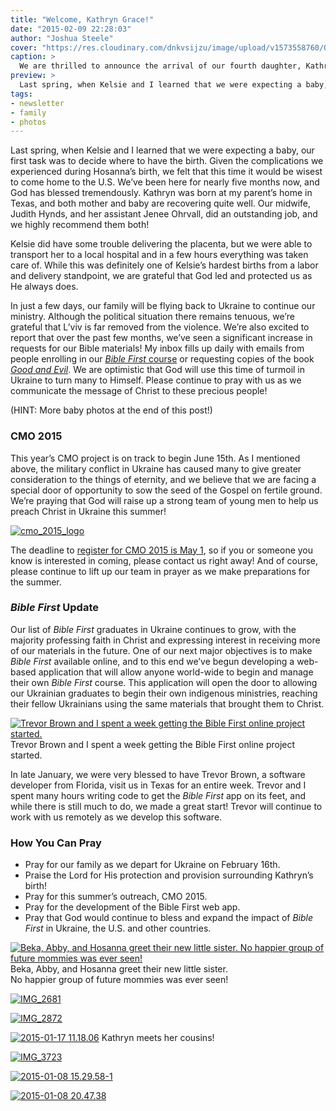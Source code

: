```yaml
---
title: "Welcome, Kathryn Grace!"
date: "2015-02-09 22:28:03"
author: "Joshua Steele"
cover: "https://res.cloudinary.com/dnkvsijzu/image/upload/v1573558760/OFReport/2015-02-09-welcome-kathryn-grace/2015-01-05-10.41-12-6_nugqyq.jpg"
caption: >
  We are thrilled to announce the arrival of our fourth daughter, Kathryn Grace Steele! Kathryn was born on December 30, 2014 at 12:00am. She was 20 and 3/4 inches long and weighed 8 lbs., 12 oz.
preview: >
  Last spring, when Kelsie and I learned that we were expecting a baby, our first task was to decide where to have the birth. Given the complications we experienced during Hosanna’s birth, we felt that this time it would be wisest to come home to the U.S. We’ve been here for nearly five months now, and God has blessed tremendously. Kathryn was born at my parent’s home in Texas, and both mother and baby are recovering quite well. Our midwife, Judith Hynds, and her assistant Jenee Ohrvall, did an outstanding job, and we highly recommend them both!
tags:
- newsletter
- family
- photos
---
```


Last spring, when Kelsie and I learned that we were expecting a baby, our first task was to decide where to have the birth. Given the complications we experienced during Hosanna’s birth, we felt that this time it would be wisest to come home to the U.S. We’ve been here for nearly five months now, and God has blessed tremendously. Kathryn was born at my parent’s home in Texas, and both mother and baby are recovering quite well. Our midwife, Judith Hynds, and her assistant Jenee Ohrvall, did an outstanding job, and we highly recommend them both!

<article-callout content="OFR-Jan-Feb-2015.pdf" :download="true" />

Kelsie did have some trouble delivering the placenta, but we were able to transport her to a local hospital and in a few hours everything was taken care of. While this was definitely one of Kelsie’s hardest births from a labor and delivery standpoint, we are grateful that God led and protected us as He always does.

In just a few days, our family will be flying back to Ukraine to continue our ministry. Although the political situation there remains tenuous, we’re grateful that L’viv is far removed from the violence. We’re also excited to report that over the past few months, we’ve seen a significant increase in requests for our Bible materials! My inbox fills up daily with emails from people enrolling in our <a title="Bible First" href="http://getbiblefirst.com" target="_blank">*Bible First* course</a> or requesting copies of the book <a title="Good and Evil" href="http://goodandevilbook.com/" target="_blank">*Good and Evil*</a>. We are optimistic that God will use this time of turmoil in Ukraine to turn many to Himself. Please continue to pray with us as we communicate the message of Christ to these precious people!

(HINT: More baby photos at the end of this post!)

### CMO 2015

This year’s CMO project is on track to begin June 15th. As I mentioned above, the military conflict in Ukraine has caused many to give greater consideration to the things of eternity, and we believe that we are facing a special door of opportunity to sow the seed of the Gospel on fertile ground. We’re praying that God will raise up a strong team of young men to help us preach Christ in Ukraine this summer!

<a href="http://cmoproject.org"><img class="aligncenter wp-image-1951" src="//d21yo20tm8bmc2.cloudfront.net/2015/02/cmo_2015_logo-417x450.png" alt="cmo_2015_logo" /></a>

The deadline to <a title="CMO 2015" href="http://www.euroteamoutreach.org/index.php?p=cmo" target="_blank">register for CMO 2015 is May 1</a>, so if you or someone you know is interested in coming, please contact us right away! And of course, please continue to lift up our team in prayer as we make preparations for the summer.

### *Bible First* Update

Our list of *Bible First* graduates in Ukraine continues to grow, with the majority professing faith in Christ and expressing interest in receiving more of our materials in the future. One of our next major objectives is to make *Bible First* available online, and to this end we’ve begun developing a web-based application that will allow anyone world-wide to begin and manage their own *Bible First* course. This application will open the door to allowing our Ukrainian graduates to begin their own indigenous ministries, reaching their fellow Ukrainians using the same materials that brought them to Christ.

<a href="//d21yo20tm8bmc2.cloudfront.net/2015/02/trevor-josh-color.jpg"><img class="size-large wp-image-1950" src="//d21yo20tm8bmc2.cloudfront.net/2015/02/trevor-josh-color-1024x768.jpg" alt="Trevor Brown and I spent a week getting the Bible First online project started." /></a>
Trevor Brown and I spent a week getting the Bible First online project started.

In late January, we were very blessed to have Trevor Brown, a software developer from Florida, visit us in Texas for an entire week. Trevor and I spent many hours writing code to get the *Bible First* app on its feet, and while there is still much to do, we made a great start! Trevor will continue to work with us remotely as we develop this software.

### How You Can Pray

* Pray for our family as we depart for Ukraine on February 16th.
* Praise the Lord for His protection and provision surrounding Kathryn’s birth!
* Pray for this summer’s outreach, CMO 2015.
* Pray for the development of the Bible First web app.
* Pray that God would continue to bless and expand the impact of *Bible First* in Ukraine, the U.S. and other countries.

<a href="//d21yo20tm8bmc2.cloudfront.net/2015/02/2015-01-11-21.19.15-2.jpg"><img class="size-medium wp-image-1954" src="//d21yo20tm8bmc2.cloudfront.net/2015/02/2015-01-11-21.19.15-2-450x338.jpg" alt="Beka, Abby, and Hosanna greet their new little sister.  No happier group of future mommies was ever seen!" /></a>
Beka, Abby, and Hosanna greet their new little sister.<br />No happier group of future mommies was ever seen!

<a href="//d21yo20tm8bmc2.cloudfront.net/2015/02/IMG_2681.jpg"><img class="aligncenter wp-image-1955 size-medium" src="//d21yo20tm8bmc2.cloudfront.net/2015/02/IMG_2681-e1423511224811-338x450.jpg" alt="IMG_2681" /></a>

<a href="//d21yo20tm8bmc2.cloudfront.net/2015/02/IMG_2872.jpg"><img class="aligncenter wp-image-1956 size-medium" src="//d21yo20tm8bmc2.cloudfront.net/2015/02/IMG_2872-e1423511276129-338x450.jpg" alt="IMG_2872" /></a>

<a href="//d21yo20tm8bmc2.cloudfront.net/2015/02/2015-01-17-11.18.06.jpg"><img class="wp-image-1961 size-medium" src="//d21yo20tm8bmc2.cloudfront.net/2015/02/2015-01-17-11.18.06-450x338.jpg" alt="2015-01-17 11.18.06" /></a>
Kathryn meets her cousins!

<a href="//d21yo20tm8bmc2.cloudfront.net/2015/02/IMG_3723.jpg"><img class="aligncenter wp-image-1962 size-medium" src="//d21yo20tm8bmc2.cloudfront.net/2015/02/IMG_3723-e1423512037827-338x450.jpg" alt="IMG_3723" /></a>

<a href="//d21yo20tm8bmc2.cloudfront.net/2015/02/2015-01-08-15.29.58-1.jpg"><img class="aligncenter size-medium wp-image-1957" src="//d21yo20tm8bmc2.cloudfront.net/2015/02/2015-01-08-15.29.58-1-450x450.jpg" alt="2015-01-08 15.29.58-1" /></a>

<a href="//d21yo20tm8bmc2.cloudfront.net/2015/02/2015-01-08-20.47.38.jpg"><img class="aligncenter size-medium wp-image-1958" src="//d21yo20tm8bmc2.cloudfront.net/2015/02/2015-01-08-20.47.38-338x450.jpg" alt="2015-01-08 20.47.38" /></a>
